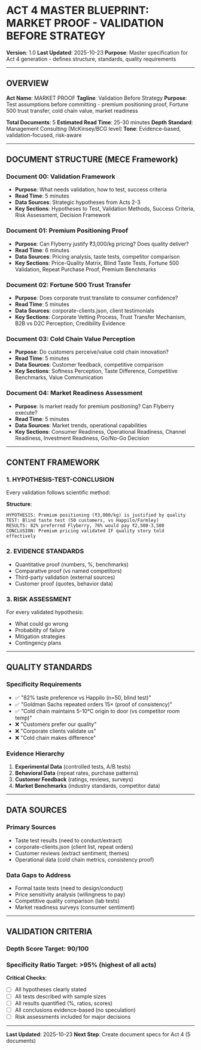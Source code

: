 # ACT 4 MASTER BLUEPRINT: MARKET PROOF - VALIDATION BEFORE STRATEGY

**Version**: 1.0
**Last Updated**: 2025-10-23
**Purpose**: Master specification for Act 4 generation - defines structure, standards, quality requirements

---

## OVERVIEW

**Act Name**: MARKET PROOF
**Tagline**: Validation Before Strategy
**Purpose**: Test assumptions before committing - premium positioning proof, Fortune 500 trust transfer, cold chain value, market readiness

**Total Documents**: 5
**Estimated Read Time**: 25-30 minutes
**Depth Standard**: Management Consulting (McKinsey/BCG level)
**Tone**: Evidence-based, validation-focused, risk-aware

---

## DOCUMENT STRUCTURE (MECE Framework)

### **Document 00: Validation Framework**
- **Purpose**: What needs validation, how to test, success criteria
- **Read Time**: 5 minutes
- **Data Sources**: Strategic hypotheses from Acts 2-3
- **Key Sections**: Hypotheses to Test, Validation Methods, Success Criteria, Risk Assessment, Decision Framework

### **Document 01: Premium Positioning Proof**
- **Purpose**: Can Flyberry justify ₹3,000/kg pricing? Does quality deliver?
- **Read Time**: 6 minutes
- **Data Sources**: Pricing analysis, taste tests, competitor comparison
- **Key Sections**: Price-Quality Matrix, Blind Taste Tests, Fortune 500 Validation, Repeat Purchase Proof, Premium Benchmarks

### **Document 02: Fortune 500 Trust Transfer**
- **Purpose**: Does corporate trust translate to consumer confidence?
- **Read Time**: 5 minutes
- **Data Sources**: corporate-clients.json, client testimonials
- **Key Sections**: Corporate Vetting Process, Trust Transfer Mechanism, B2B vs D2C Perception, Credibility Evidence

### **Document 03: Cold Chain Value Perception**
- **Purpose**: Do customers perceive/value cold chain innovation?
- **Read Time**: 5 minutes
- **Data Sources**: Customer feedback, competitive comparison
- **Key Sections**: Softness Perception, Taste Difference, Competitive Benchmarks, Value Communication

### **Document 04: Market Readiness Assessment**
- **Purpose**: Is market ready for premium positioning? Can Flyberry execute?
- **Read Time**: 5 minutes
- **Data Sources**: Market trends, operational capabilities
- **Key Sections**: Consumer Readiness, Operational Readiness, Channel Readiness, Investment Readiness, Go/No-Go Decision

---

## CONTENT FRAMEWORK

### **1. HYPOTHESIS-TEST-CONCLUSION**
Every validation follows scientific method:

**Structure**:
```
HYPOTHESIS: Premium positioning (₹3,000/kg) is justified by quality
TEST: Blind taste test (50 customers, vs Happilo/Farmley)
RESULTS: 82% preferred Flyberry, 76% would pay ₹2,500-3,500
CONCLUSION: Premium pricing validated IF quality story told effectively
```

### **2. EVIDENCE STANDARDS**
- Quantitative proof (numbers, %, benchmarks)
- Comparative proof (vs named competitors)
- Third-party validation (external sources)
- Customer proof (quotes, behavior data)

### **3. RISK ASSESSMENT**
For every validated hypothesis:
- What could go wrong
- Probability of failure
- Mitigation strategies
- Contingency plans

---

## QUALITY STANDARDS

### **Specificity Requirements**
- ✅ "82% taste preference vs Happilo (n=50, blind test)"
- ✅ "Goldman Sachs repeated orders 15× (proof of consistency)"
- ✅ "Cold chain maintains 5-10°C origin to door (vs competitor room temp)"
- ❌ "Customers prefer our quality"
- ❌ "Corporate clients validate us"
- ❌ "Cold chain makes difference"

### **Evidence Hierarchy**
1. **Experimental Data** (controlled tests, A/B tests)
2. **Behavioral Data** (repeat rates, purchase patterns)
3. **Customer Feedback** (ratings, reviews, surveys)
4. **Market Benchmarks** (industry standards, competitor data)

---

## DATA SOURCES

### **Primary Sources**
- Taste test results (need to conduct/extract)
- corporate-clients.json (client list, repeat orders)
- Customer reviews (extract sentiment, themes)
- Operational data (cold chain metrics, consistency proof)

### **Data Gaps to Address**
- Formal taste tests (need to design/conduct)
- Price sensitivity analysis (willingness to pay)
- Competitive quality comparison (lab tests)
- Market readiness surveys (consumer sentiment)

---

## VALIDATION CRITERIA

### **Depth Score Target**: 90/100
### **Specificity Ratio Target**: >95% (highest of all acts)

**Critical Checks**:
- [ ] All hypotheses clearly stated
- [ ] All tests described with sample sizes
- [ ] All results quantified (%, ratios, scores)
- [ ] All conclusions evidence-based (no speculation)
- [ ] Risk assessments included for major decisions

---

**Last Updated**: 2025-10-23
**Next Step**: Create document specs for Act 4 (5 documents)
